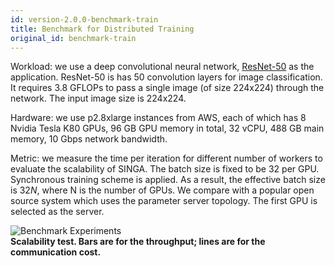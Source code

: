 ```yaml
---
id: version-2.0.0-benchmark-train
title: Benchmark for Distributed Training
original_id: benchmark-train
---
```


<!--- Licensed to the Apache Software Foundation (ASF) under one or more contributor license agreements.  See the NOTICE file distributed with this work for additional information regarding copyright ownership.  The ASF licenses this file to you under the Apache License, Version 2.0 (the "License"); you may not use this file except in compliance with the License.  You may obtain a copy of the License at http://www.apache.org/licenses/LICENSE-2.0 Unless required by applicable law or agreed to in writing, software distributed under the License is distributed on an "AS IS" BASIS, WITHOUT WARRANTIES OR CONDITIONS OF ANY KIND, either express or implied.  See the License for the specific language governing permissions and limitations under the License.  -->

Workload: we use a deep convolutional neural network, [ResNet-50](https://github.com/apache/singa/blob/master/examples/autograd/resnet.py) as the application. ResNet-50 is has 50 convolution layers for image classification. It requires 3.8 GFLOPs to pass a single image (of size 224x224) through the network. The input image size is 224x224.

Hardware: we use p2.8xlarge instances from AWS, each of which has 8 Nvidia Tesla K80 GPUs, 96 GB GPU memory in total, 32 vCPU, 488 GB main memory, 10 Gbps network bandwidth.

Metric: we measure the time per iteration for different number of workers to evaluate the scalability of SINGA. The batch size is fixed to be 32 per GPU. Synchronous training scheme is applied. As a result, the effective batch size is $32N$, where N is the number of GPUs. We compare with a popular open source system which uses the parameter server topology. The first GPU is selected as the server.

![Benchmark Experiments](assets/benchmark.png) <br/> **Scalability test. Bars are for the throughput; lines are for the communication cost.**
